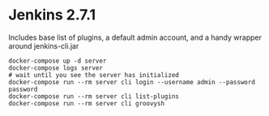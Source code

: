 # Jenkins 2.7.1

Includes base list of plugins, a default admin account, and a handy
wrapper around jenkins-cli.jar

``` shell
docker-compose up -d server
docker-compose logs server
# wait until you see the server has initialized
docker-compose run --rm server cli login --username admin --password password
docker-compose run --rm server cli list-plugins
docker-compose run --rm server cli groovysh
```
